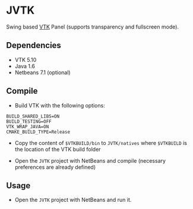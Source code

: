 JVTK
====

Swing based [VTK](http://www.vtk.org/) Panel (supports transparency and fullscreen mode).

## Dependencies

- VTK 5.10
- Java 1.6
- Netbeans 7.1 (optional)

## Compile

- Build VTK with the following options:

```
BUILD_SHARED_LIBS=ON
BUILD_TESTING=OFF
VTK_WRAP_JAVA=ON
CMAKE_BUILD_TYPE=Release
```

- Copy the content of `$VTKBUILD/bin` to `JVTK/natives` where `$VTKBUILD` is the location of the VTK build folder

- Open the `JVTK` project with NetBeans and compile (necessary preferences are already defined)


## Usage

- Open the `JVTK` project with NetBeans and run it.